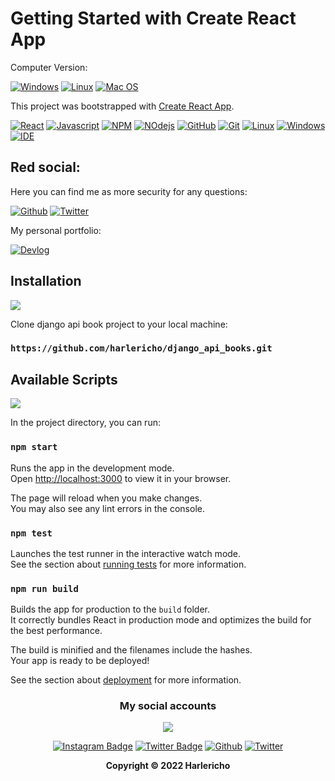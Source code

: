 # Getting Started with Create React App
Computer Version:

[![Windows](https://img.shields.io/badge/Windows-0078D6?style=for-the-badge&logo=windows&logoColor=white)](https://www.microsoft.com/es-es/windows/windows-11?r=1)
[![Linux](https://img.shields.io/badge/Linux-FF6600?style=for-the-badge&logo=linux&logoColor=white)](https://ubuntu.com/)
[![Mac OS](https://img.shields.io/badge/mac%20os-000000?style=for-the-badge&logo=macos&logoColor=F0F0F0)](https://www.apple.com/la/mac/)

This project was bootstrapped with [Create React App](https://github.com/facebook/create-react-app).


[![React](https://img.shields.io/badge/React-20232A?style=for-the-badge&logo=react&logoColor=61DAFB)](https://es.reactjs.org/)
[![Javascript](https://img.shields.io/badge/JavaScript-323330?style=for-the-badge&logo=javascript&logoColor=F7DF1E)](https://www.javascript.com/)
[![NPM](https://img.shields.io/badge/npm-CB3837?style=for-the-badge&logo=npm&logoColor=white)](https://www.npmjs.com/)
[![NOdejs](https://img.shields.io/badge/Node.js-339933?style=for-the-badge&logo=nodedotjs&logoColor=white)](https://nodejs.org/es/)
[![GitHub](https://img.shields.io/badge/GitHub-100000?style=for-the-badge&logo=github&logoColor=white)](https://github.com/)
[![Git](https://img.shields.io/badge/Git-E34F26?style=for-the-badge&logo=git&logoColor=white)](https://git-scm.com/)
[![Linux](https://img.shields.io/badge/Linux-FF6600?style=for-the-badge&logo=linux&logoColor=white)](https://www.linux.org/)
[![Windows](https://img.shields.io/badge/Windows-017AD7?style=for-the-badge&logo=windows&logoColor=white)](https://www.microsoft.com/es-es/windows/windows-11?r=1)
[![IDE](https://img.shields.io/badge/Visual_studio_code-0078D4?style=for-the-badge&logo=visual%20studio%20code&logoColor=white)](https://code.visualstudio.com/)

## Red social:

Here you can find me as more security for any questions:

[![Github](https://img.shields.io/badge/GitHub-100000?style=for-the-badge&logo=github&logoColor=white)](https://github.com/harlericho)
[![Twitter](https://img.shields.io/badge/Twitter-1DA1F2?style=for-the-badge&logo=twitter&logoColor=white)](https://twitter.com/harlericho)

My personal portfolio:

[![Devlog](https://img.shields.io/badge/dev.to-0A0A0A?style=for-the-badge&logo=dev.to&logoColor=white)](https://harlericho.github.io/portafolio/)

## Installation
<img src="https://img.shields.io/badge/Django-092E20?style=for-the-badge&logo=django&logoColor=white" />

Clone django api book project to your local machine:
### `https://github.com/harlericho/django_api_books.git`

## Available Scripts
<img src="https://img.shields.io/badge/React-20232A?style=for-the-badge&logo=react&logoColor=61DAFB" /> 

In the project directory, you can run:

### `npm start`

Runs the app in the development mode.\
Open [http://localhost:3000](http://localhost:3000) to view it in your browser.

The page will reload when you make changes.\
You may also see any lint errors in the console.

### `npm test`

Launches the test runner in the interactive watch mode.\
See the section about [running tests](https://facebook.github.io/create-react-app/docs/running-tests) for more information.

### `npm run build`

Builds the app for production to the `build` folder.\
It correctly bundles React in production mode and optimizes the build for the best performance.

The build is minified and the filenames include the hashes.\
Your app is ready to be deployed!

See the section about [deployment](https://facebook.github.io/create-react-app/docs/deployment) for more information.


<div align="center">

### My social accounts
![](https://avatars.githubusercontent.com/u/42042270?s=48&v=4)

[![Instagram Badge](https://img.shields.io/badge/Instagram-E4405F?style=for-the-badge&logo=instagram&logoColor=white)](https://instagram.com/harlericho8/)
[![Twitter Badge](https://img.shields.io/badge/Twitter-1DA1F2?style=for-the-badge&logo=twitter&logoColor=white)](https://twitter.com/harlericho)
[![Github](https://img.shields.io/badge/GitHub-100000?style=for-the-badge&logo=github&logoColor=white)](https://github.com/harlericho)
[![Twitter](https://img.shields.io/badge/Twitter-1DA1F2?style=for-the-badge&logo=twitter&logoColor=white)](https://twitter.com/harlericho)

</div>

<p align="center"><strong>Copyright © 2022 Harlericho</strong></p>



